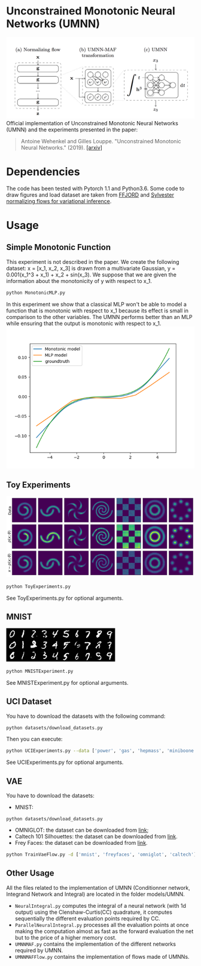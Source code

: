 # Unconstrained Monotonic Neural Networks (UMNN)
![](figures/archi.png)
Official implementation of Unconstrained Monotonic Neural Networks (UMNN) and the experiments presented in the paper:
> Antoine Wehenkel and Gilles Louppe. "Unconstrained Monotonic Neural Networks." (2019).
> [[arxiv]](https://arxiv.org/abs/1908.05164)

# Dependencies
The code has been tested with Pytorch 1.1 and Python3.6.
Some code to draw figures and load dataset are taken from 
[FFJORD](https://github.com/rtqichen/ffjord) 
and [Sylvester normalizing flows for variational inference](https://github.com/riannevdberg/sylvester-flows).

# Usage
## Simple Monotonic Function
This experiment is not described in the paper. We create the following dataset:
x = [x_1, x_2, x_3] is drawn from a multivariate Gaussian, y = 0.001(x_1^3 + x_1) + x_2 + sin(x_3). 
We suppose that we are given the information about the monotonicity of y with respect to x_1.
```bash
python MonotonicMLP.py 
```
In this experiment we show that a classical MLP won't be able to 
model a function that is monotonic with respect to x_1 because its effect is small
in comparison to the other variables. The UMNN performs better than an MLP while 
ensuring that the output is monotonic with respect to x_1.
![](figures/Monotonicity.png)
## Toy Experiments
![](figures/toy/all_flow.png)
```bash
python ToyExperiments.py 
```
See ToyExperiments.py for optional arguments.
## MNIST
![](figures/MNIST/MNIST_3_075.png)
```bash
python MNISTExperiment.py
```
See MNISTExperiment.py for optional arguments.

## UCI Dataset
You have to download the datasets with the following command:
```bash
python datasets/download_datasets.py 
```
Then you can execute:
```bash
python UCIExperiments.py --data ['power', 'gas', 'hepmass', 'miniboone', 'bsds300']
```
See UCIExperiments.py for optional arguments.

## VAE
You have to download the datasets:
* MNIST: 
```
python datasets/download_datasets.py
```
* OMNIGLOT: the dataset can be downloaded from [link](https://github.com/yburda/iwae/blob/master/datasets/OMNIGLOT/chardata.mat);
* Caltech 101 Silhouettes: the dataset can be downloaded from [link](https://people.cs.umass.edu/~marlin/data/caltech101_silhouettes_28_split1.mat).
* Frey Faces: the dataset can be downloaded from [link](https://github.com/y0ast/Variational-Autoencoder/blob/master/freyfaces.pkl).
```bash
python TrainVaeFlow.py -d ['mnist', 'freyfaces', 'omniglot', 'caltech']
```

## Other Usage
All the files related to the implementation of UMNN (Conditionner network, Integrand Network and Integral)
are located in the folder models/UMNN. 
- `NeuralIntegral.py` computes the integral of a neural network
(with 1d output) using the Clenshaw-Curtis(CC) quadrature, it computes sequentially the different evaluation points required by CC.
- `ParallelNeuralIntegral.py` processes all the evaluation points at once making the computation almost as fast as the forward evaluation 
the net but to the price of a higher memory cost. 
- `UMNNMAF.py` contains the implementation of the different networks required by UMNN.
- `UMNNMAFFlow.py` contains the implementation of flows made of UMNNs.
